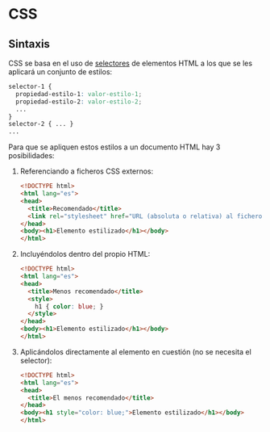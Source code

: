 # CSS
## Sintaxis

CSS se basa en el uso de [selectores](https://developer.mozilla.org/en-US/docs/Learn/CSS/Building_blocks/Selectors) de elementos HTML a los que se les aplicará un conjunto de estilos:

```css
selector-1 {
  propiedad-estilo-1: valor-estilo-1;
  propiedad-estilo-2: valor-estilo-2;
  ...
}
selector-2 { ... }
...
```

Para que se apliquen estos estilos a un documento HTML hay 3 posibilidades:

1. Referenciando a ficheros CSS externos:
    ```html
    <!DOCTYPE html>
    <html lang="es">
    <head>
      <title>Recomendado</title>
      <link rel="stylesheet" href="URL (absoluta o relativa) al fichero CSS">
    </head>
    <body><h1>Elemento estilizado</h1></body>
    </html>
    ```

1. Incluyéndolos dentro del propio HTML:
    ```html
    <!DOCTYPE html>
    <html lang="es">
    <head>
      <title>Menos recomendado</title>
      <style>
        h1 { color: blue; }
      </style>
    </head>
    <body><h1>Elemento estilizado</h1></body>
    </html>
    ```

1. Aplicándolos directamente al elemento en cuestión (no se necesita el selector):
    ```html
    <!DOCTYPE html>
    <html lang="es">
    <head>
      <title>El menos recomendado</title>
    </head>
    <body><h1 style="color: blue;">Elemento estilizado</h1></body>
    </html>
    ```